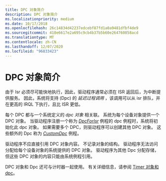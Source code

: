 ```yaml
---
title: DPC 对象简介
description: DPC 对象简介
ms.localizationpriority: medium
ms.date: 10/17/2018
ms.openlocfilehash: 26c14834d42237edcebf87fd1a0a9481dfbf4de9
ms.sourcegitcommit: 418e6617e2a695c9cb4b37b5b60e264760858acd
ms.translationtype: MT
ms.contentlocale: zh-CN
ms.lasthandoff: 12/07/2020
ms.locfileid: "96833423"
---
```

# <a name="introduction-to-dpc-objects"></a>DPC 对象简介





由于 Isr 必须尽可能快地执行，因此，驱动程序通常必须在 ISR 返回后，为中断提供服务。 因此，系统将支持 (Dpc) 的 *延迟过程调用* ，该调用可以从 isr 排队，并在更高的 IRQL 下执行，且比 ISR 更低。

每个 DPC 都与一个系统定义的 *dpc 对象* 相关联。 系统为每个设备对象提供一个 DPC 对象。 当驱动程序注册一个称为 [*DpcForIsr*](/windows-hardware/drivers/ddi/wdm/nc-wdm-io_dpc_routine) 例程的 dpc 例程时，系统将初始化此 dpc 对象。 如果需要多个 DPC，则驱动程序可以创建其他 DPC 对象。 这些额外的 Dpc 称为 [*CustomDpc*](/windows-hardware/drivers/ddi/wdm/nc-wdm-kdeferred_routine) 例程。

驱动程序不应直接引用 DPC 对象内容。 不记录对象的结构。 驱动程序无法访问分配给每个设备对象的系统提供的 DPC 对象。 驱动程序为其他 Dpc 分配存储，但这些 DPC 对象的内容只能由系统例程引用。

DPC 对象和 Dpc 还可与计时器一起使用。 有关详细信息，请参阅 [Timer 对象和 dpc](timer-objects-and-dpcs.md)。

 

